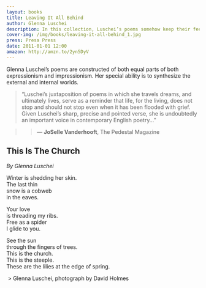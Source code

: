 ```yaml
---
layout: books
title: Leaving It All Behind
author: Glenna Luschei
description: In this collection, Luschei’s poems somehow keep their feet in two worlds at once.  
cover-img: /img/books/leaving-it-all-behind_1.jpg
press: Presa Press
date: 2011-01-01 12:00
amazon: http://amzn.to/2yn5DyV
---
```


Glenna Luschei’s poems are constructed of both equal parts of both expressionism and impressionism.  Her special ability is to synthesize the external and internal worlds.

> “Luschei’s juxtaposition of poems in which she travels dreams, and ultimately lives, serve as a reminder that life, for the living, does not stop and should not stop even when it has been flooded with grief.  Given Luschei’s sharp, precise and pointed verse, she is undoubtedly an important voice in contemporary English poetry…”

>> — **JoSelle Vanderhooft**, The Pedestal Magazine


## This Is The Church
*By Glenna Luschei*

Winter is shedding her skin.  
The last thin  
snow is a cobweb  
in the eaves.  

Your love  
is threading my ribs.  
Free as a spider  
I glide to you.  

See the sun  
through the fingers of trees.  
This is the church.  
This is the steeple.  
These are the lilies at the edge of spring.  



<img src="{{ site.baseurl }}/img/glenna-luschei_david-holmes.jpg" alt="" />
> Glenna Luschei, photograph by David Holmes
